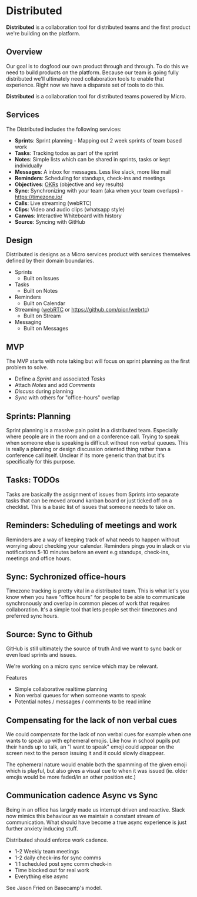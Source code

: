 # Distributed

**Distributed** is a collaboration tool for distributed teams and the first product we're building on the platform.

## Overview

Our goal is to dogfood our own product through and through. To do this we need to build products on the 
platform. Because our team is going fully distributed we'll ultimately need collaboration tools to enable 
that experience. Right now we have a disparate set of tools to do this. 

**Distributed** is a collaboration tool for distributed teams powered by Micro.

## Services

The Distributed includes the following services:

- **Sprints**: Sprint planning - Mapping out 2 week sprints of team based work
- **Tasks**: Tracking todos as part of the sprint
- **Notes**: Simple lists which can be shared in sprints, tasks or kept individually
- **Messages**: A inbox for messages. Less like slack, more like mail
- **Reminders**: Scheduling for standups, check-ins and meetings
- **Objectives**: [OKRs](https://en.wikipedia.org/wiki/OKR) (objective and key results)
- **Sync**: Synchronizing with your team (aka when your team overlaps) - https://timezone.io/
- **Calls**: Live streaming (webRTC)
- **Clips**: Video and audio clips (whatsapp style)
- **Canvas**: Interactive Whiteboard with history
- **Source**: Syncing with GitHub

## Design

Distributed is designs as a Micro services product with services themselves defined by their domain boundaries.

- Sprints
  * Built on Issues
- Tasks
  * Built on Notes
- Reminders
  * Built on Calendar
- Streaming ([webRTC](https://webrtc.org/) or https://github.com/pion/webrtc)
  * Built on Stream
- Messaging
  * Built on Messages

## MVP

The MVP starts with note taking but will focus on sprint planning as the first problem to solve.

- Define a *Sprint* and associated *Tasks*
- Attach *Notes* and add *Comments*
- *Discuss* during planning
- *Sync* with others for "office-hours" overlap

## Sprints: Planning

Sprint planning is a massive pain point in a distributed team. Especially where people are in the room and on a conference call. 
Trying to speak when someone else is speaking is difficult without non verbal queues. This is really a planning or 
design discussion oriented thing rather than a conference call itself. Unclear if its more generic than that but it's 
specifically for this purpose.

## Tasks: TODOs

Tasks are basically the assignment of issues from Sprints into separate tasks that can be moved around kanban board or 
just ticked off on a checklist. This is a basic list of issues that someone needs to take on.

## Reminders: Scheduling of meetings and work

Reminders are a way of keeping track of what needs to happen without worrying about checking your calendar. Reminders 
pings you in slack or via notifications 5-10 minutes before an event e.g standups, check-ins, meetings and office hours.

## Sync: Sychronized office-hours

Timezone tracking is pretty vital in a distributed team. This is what let's you know when you have "office hours" for people 
to be able to communicate synchronously and overlap in common pieces of work that requires collaboration. It's a simple 
tool that lets people set their timezones and preferred sync hours.

## Source: Sync to Github

GitHub is still ultimately the source of truth 
And we want to sync back or even load sprints and issues.

We're working on a micro sync service which may be relevant. 

Features

- Simple collaborative realtime planning
- Non verbal queues for when someone wants to speak
- Potential notes / messages / comments to be read inline

## Compensating for the lack of non verbal cues

We could compensate for the lack of non verbal cues for example when one wants to speak up with ephemeral emojis.
Like how in school pupils put their hands up to talk, an "I want to speak" emoji could appear on the screen next 
to the person issuing it and it could slowly disappear.

The ephemeral nature would enable both the spamming of the given emoji which is playful, but also gives a visual 
cue to when it was issued (ie. older emojis would be more faded/in an other position etc.)

## Communication cadence Async vs Sync

Being in an office has largely made us interrupt driven and reactive. Slack now mimics this behaviour as we 
maintain a constant stream of communication. What should have become a true async experience is just further 
anxiety inducing stuff.

Distributed should enforce work cadence.

- 1-2 Weekly team meetings
- 1-2 daily check-ins for sync comms
- 1:1 scheduled post sync comm check-in
- Time blocked out for real work
- Everything else async

See Jason Fried on Basecamp's model.
